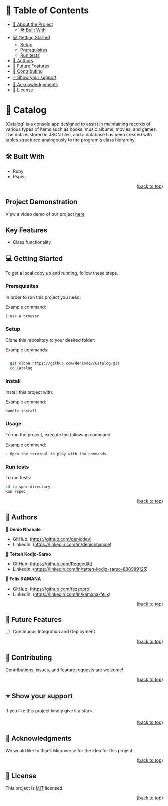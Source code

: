 <a name="readme-top"></a>

<!-- TABLE OF CONTENTS -->

# 📗 Table of Contents

- [📖 About the Project](#about-project)
  - [🛠 Built With](#built-with)
- [💻 Getting Started](#getting-started)
  - [Setup](#setup)
  - [Prerequisites](#prerequisites)
  - [Run tests](#run-tests)
- [👥 Authors](#authors)
- [🔭 Future Features](#future-features)
- [🤝 Contributing](#contributing)
- [⭐️ Show your support](#support)
- [🙏 Acknowledgements](#acknowledgements)
- [📝 License](#license)

<!-- PROJECT DESCRIPTION -->

# 📖 Catalog <a name="about-project"></a>

[Catalog] is a console app designed to assist in maintaining records of various types of items such as books, music albums, movies, and games. The data is stored in JSON files, and a database has been created with tables structured analogously to the program's class hierarchy.

## 🛠 Built With <a name="built-with"></a>

- Ruby
- Rspec

<p align="right">(<a href="#readme-top">back to top</a>)</p>

## Project Demonstration
View a video demo of our project [here](https://drive.google.com/file/d/1U8LVpmkEmn5zLwWKFKxGYYIRdgCJbmuC/view?usp=sharing)

## Key Features

- Class functionality

<!-- GETTING STARTED -->

## 💻 Getting Started <a name="getting-started"></a>

To get a local copy up and running, follow these steps.

### Prerequisites

In order to run this project you need:

Example command:

```sh
1.use a browser
```

### Setup

Clone this repository to your desired folder:

Example commands:

```sh

  git clone https://github.com/deniodev/Catalog.git
  cd Catalog


```

### Install

Install this project with:

Example command:

```sh
bundle install
```

### Usage

To run the project, execute the following command:

Example command:

```sh
- Open the terminal to play with the commands.
```

### Run tests

To run tests:

```sh
cd to spec directory
Run rspec
```

<p align="right">(<a href="#readme-top">back to top</a>)</p>

## 👥 Authors <a name="authors"></a>

👤 **Denio Nhanale**

- GitHub: (https://github.com/deniodev)
- LinkedIn: (https://linkedin.com/in/denionhanale)

👤 **Tetteh Kodjo-Sarso**

- GitHub: (https://github.com/Reggeditt)
- LinkedIn: (https://linkedin.com/in/tetteh-kodjo-sarso-888989125)

👤 **Felix KAMANA**

- GitHub: (https://github.com/fezzopro)
- LinkedIn: (https://linkedin.com/in/kamana-felix)

<p align="right">(<a href="#readme-top">back to top</a>)</p>

<!-- FUTURE FEATURES -->

## 🔭 Future Features <a name="future-features"></a>

- [ ] Continuous Integration and Deployment

<p align="right">(<a href="#readme-top">back to top</a>)</p>

<!-- CONTRIBUTING -->

## 🤝 Contributing <a name="contributing"></a>

Contributions, issues, and feature requests are welcome!

<p align="right">(<a href="#readme-top">back to top</a>)</p>

<!-- SUPPORT -->

## ⭐️ Show your support <a name="support"></a>

If you like this project kindly give it a star⭐️.

<p align="right">(<a href="#readme-top">back to top</a>)</p>

<!-- ACKNOWLEDGEMENTS -->

## 🙏 Acknowledgments <a name="acknowledgements"></a>

We would like to thank Microverse for the idea for this project.

<p align="right">(<a href="#readme-top">back to top</a>)</p>

<!-- LICENSE -->

## 📝 License <a name="license"></a>

This project is [MIT](./LICENSE) licensed.

<p align="right">(<a href="#readme-top">back to top</a>)</p>
